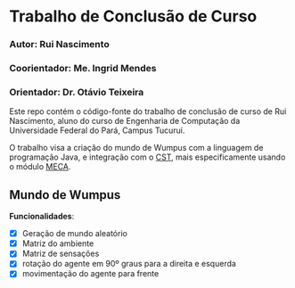 # Trabalho de Conclusão de Curso

### Autor: Rui Nascimento
### Coorientador: Me. Ingrid Mendes
### Orientador: Dr. Otávio Teixeira


Este repo contém o código-fonte do trabalho de conclusão de curso de Rui Nascimento, aluno do curso de Engenharia de
Computação da Universidade Federal do Pará, Campus Tucuruí.

O trabalho visa a criação do mundo de Wumpus com a linguagem de programação Java, e integração com o [CST](https://cst.fee.unicamp.br/), 
mais especificamente usando o módulo [MECA](https://github.com/CST-Group/codelab-meca).


## Mundo de Wumpus
**Funcionalidades**:
- [x] Geração de mundo aleatório
- [x] Matriz do ambiente
- [x] Matriz de sensações
- [x] rotação do agente em 90º graus para a direita e esquerda
- [x] movimentação do agente para frente